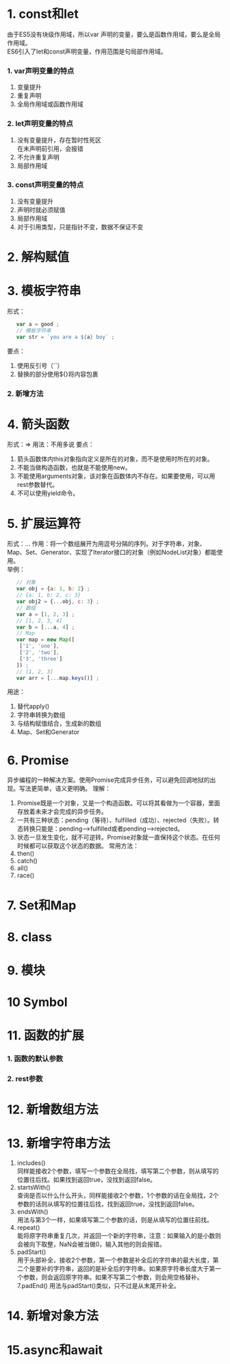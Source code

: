 # 1. const和let
由于ES5没有块级作用域，所以var 声明的变量，要么是函数作用域，要么是全局作用域。  
ES6引入了let和const声明变量，作用范围是句局部作用域。
### 1. var声明变量的特点
1. 变量提升
2. 重复声明
3. 全局作用域或函数作用域
### 2. let声明变量的特点
1. 没有变量提升，存在暂时性死区  
在未声明前引用，会报错
2. 不允许重复声明
3. 局部作用域
### 3. const声明变量的特点
1. 没有变量提升
2. 声明时就必须赋值
3. 局部作用域
4. 对于引用类型，只是指针不变，数据不保证不变
# 2. 解构赋值
# 3. 模板字符串
形式：
```javascript
   var a = good ;
   // 模板字符串
   var str = `you are a ${a} boy` ;

```
要点：
   1. 使用反引号（``）
   2. 替换的部分使用${}将内容包裹
### 2. 新增方法

# 4. 箭头函数
形式：=>
用法：不用多说
要点：
   1. 箭头函数体内this对象指向定义是所在的对象，而不是使用时所在的对象。
   2. 不能当做构造函数，也就是不能使用new。
   3. 不能使用arguments对象，该对象在函数体内不存在。如果要使用，可以用rest参数替代。
   4. 不可以使用yield命令。
# 5. 扩展运算符
形式：...
作用：将一个数组展开为用逗号分隔的序列。对于字符串，对象、Map、Set、Generator、实现了Iterator接口的对象（例如NodeList对象）都能使用。  
举例：
```javascript
   // 对象
   var obj = {a: 1, b: 2} ;
   // {a: 1, b: 2, c: 3}
   var obj2 = {...obj, c: 3} ;
   // 数组
   var a = [1, 2, 3] ;
   // [1, 2, 3, 4]
   var b = [...a, 4] ;
   // Map
   var map = new Map([
    ['1', 'one'],
    ['2', 'two'],
    ['3', 'three']
   ]) ;
   // [1, 2, 3]
   var arr = [...map.keys()] ;
```
用途：
   1. 替代apply()
   2. 字符串转换为数组
   3. 与结构赋值结合，生成新的数组
   4. Map、Set和Generator
# 6. Promise
异步编程的一种解决方案。使用Promise完成异步任务，可以避免回调地狱的出现。写法更简单，语义更明确。
理解：
   1. Promise既是一个对象，又是一个构造函数。可以将其看做为一个容器，里面存放着未来才会完成的异步任务。 
   2. 一共有三种状态：pending（等待）、fulfilled（成功）、rejected（失败）。转态转换只能是：pending-->fulfilled或者pending-->rejected。
   3. 状态一旦发生变化，就不可逆转。Promise对象就一直保持这个状态。在任何时候都可以获取这个状态的数据。
常用方法：
   1. then()
   2. catch()
   3. all()
   4. race()
   
# 7. Set和Map
# 8. class
# 9. 模块
# 10 Symbol
# 11. 函数的扩展
### 1. 函数的默认参数
### 2. rest参数
# 12. 新增数组方法
# 13. 新增字符串方法
1. includes()  
同样能接收2个参数，填写一个参数在全局找，填写第二个参数，则从填写的位置往后找。如果找到返回true，没找到返回false。
2. startsWith()  
查询是否以什么什么开头，同样能接收2个参数，1个参数的话在全局找，2个参数的话则从填写的位置往后找，找到返回true，没找到返回false。
3. endsWith()  
用法与第3个一样，如果填写第二个参数的话，则是从填写的位置往前找。
4. repeat()  
能将原字符串重复几次，并返回一个新的字符串，注意：如果输入的是小数则会被向下取整，NaN会被当做0，输入其他的则会报错。
5. padStart()  
用于头部补全，接收2个参数，第一个参数是补全后的字符串的最大长度，第二个是要补的字符串，返回的是补全后的字符串。如果原字符串长度大于第一个参数，则会返回原字符串。如果不写第二个参数，则会用空格替补。
7.padEnd()
用法与padStart()类似，只不过是从末尾开补全。
# 14. 新增对象方法
# 15.async和await
